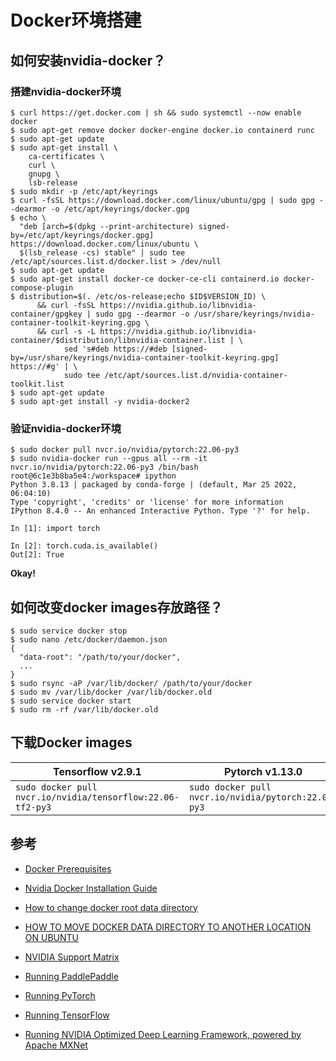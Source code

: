 # Docker环境搭建

## 如何安装nvidia-docker？

### 搭建nvidia-docker环境

```
$ curl https://get.docker.com | sh && sudo systemctl --now enable docker
$ sudo apt-get remove docker docker-engine docker.io containerd runc
$ sudo apt-get update
$ sudo apt-get install \
    ca-certificates \
    curl \
    gnupg \
    lsb-release
$ sudo mkdir -p /etc/apt/keyrings
$ curl -fsSL https://download.docker.com/linux/ubuntu/gpg | sudo gpg --dearmor -o /etc/apt/keyrings/docker.gpg
$ echo \
  "deb [arch=$(dpkg --print-architecture) signed-by=/etc/apt/keyrings/docker.gpg] https://download.docker.com/linux/ubuntu \
  $(lsb_release -cs) stable" | sudo tee /etc/apt/sources.list.d/docker.list > /dev/null
$ sudo apt-get update
$ sudo apt-get install docker-ce docker-ce-cli containerd.io docker-compose-plugin
$ distribution=$(. /etc/os-release;echo $ID$VERSION_ID) \
      && curl -fsSL https://nvidia.github.io/libnvidia-container/gpgkey | sudo gpg --dearmor -o /usr/share/keyrings/nvidia-container-toolkit-keyring.gpg \
      && curl -s -L https://nvidia.github.io/libnvidia-container/$distribution/libnvidia-container.list | \
            sed 's#deb https://#deb [signed-by=/usr/share/keyrings/nvidia-container-toolkit-keyring.gpg] https://#g' | \
            sudo tee /etc/apt/sources.list.d/nvidia-container-toolkit.list
$ sudo apt-get update
$ sudo apt-get install -y nvidia-docker2
```

### 验证nvidia-docker环境

```
$ sudo docker pull nvcr.io/nvidia/pytorch:22.06-py3
$ sudo nvidia-docker run --gpus all --rm -it nvcr.io/nvidia/pytorch:22.06-py3 /bin/bash
root@6c1e3b8ba5e4:/workspace# ipython
Python 3.8.13 | packaged by conda-forge | (default, Mar 25 2022, 06:04:10)
Type 'copyright', 'credits' or 'license' for more information
IPython 8.4.0 -- An enhanced Interactive Python. Type '?' for help.

In [1]: import torch

In [2]: torch.cuda.is_available()
Out[2]: True
```

**Okay!**

## 如何改变docker images存放路径？

```
$ sudo service docker stop
$ sudo nano /etc/docker/daemon.json
{
  "data-root": "/path/to/your/docker",
  ...
}
$ sudo rsync -aP /var/lib/docker/ /path/to/your/docker
$ sudo mv /var/lib/docker /var/lib/docker.old
$ sudo service docker start
$ sudo rm -rf /var/lib/docker.old
```

## 下载Docker images

| Tensorflow v2.9.1                                          | Pytorch v1.13.0                                     | Mxnet v1.9.1                                 | PaddlePaddle v2.2.2                                      |
| ---------------------------------------------------------- | --------------------------------------------------- | -------------------------------------------- | -------------------------------------------------------- |
| `sudo docker pull nvcr.io/nvidia/tensorflow:22.06-tf2-py3` | `sudo docker pull nvcr.io/nvidia/pytorch:22.06-py3` | `docker pull nvcr.io/nvidia/mxnet:22.06-py3` | `sudo docker pull nvcr.io/nvidia/paddlepaddle:22.06-py3` |



## 参考

- [Docker Prerequisites](https://docs.docker.com/engine/install/ubuntu/)

- [Nvidia Docker Installation Guide](https://docs.nvidia.com/datacenter/cloud-native/container-toolkit/install-guide.html)

- [How to change docker root data directory](https://tienbm90.medium.com/how-to-change-docker-root-data-directory-89a39be1a70b)

- [HOW TO MOVE DOCKER DATA DIRECTORY TO ANOTHER LOCATION ON UBUNTU](https://www.guguweb.com/2019/02/07/how-to-move-docker-data-directory-to-another-location-on-ubuntu/)

- [NVIDIA Support Matrix](https://docs.nvidia.com/deeplearning/frameworks/support-matrix/index.html)

- [Running PaddlePaddle](https://docs.nvidia.com/deeplearning/frameworks/paddle-paddle-release-notes/running.html#running)

- [Running PyTorch](https://docs.nvidia.com/deeplearning/frameworks/pytorch-release-notes/running.html#running)

- [Running TensorFlow](https://docs.nvidia.com/deeplearning/frameworks/tensorflow-release-notes/running.html#running)

- [Running NVIDIA Optimized Deep Learning Framework, powered by Apache MXNet](https://docs.nvidia.com/deeplearning/frameworks/mxnet-release-notes/running.html#running)

  
